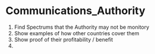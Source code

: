 # Communications_Authority

1.  Find Spectrums that the Authority may not be monitory
2.  Show examples of how other countries cover them
3.  Show proof of their profitability / benefit
4.  
